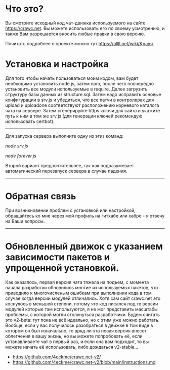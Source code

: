 # Что это?
Вы смотрите исходный код чат-движка используемого на сайте https://crawc.net.
Вы можете использовать его по своему усмотрению, и также Вам разрешается вносить любые правки в свою версию.

Почитать подробнее о проекте можно тут https://allll.net/wiki/Кравч.

# Установка и настройка
Для того чтобы начать пользоваться моим кодом, вам будет необходимо установить node.js, затем npm, после чего поочередно установить все модули используемые в require. Далее загрузить структуру базы данных из structure.sql. Затем надо исправить основые конфигурации в srv.js и убедиться, что все патчи в контролерах для upload и uploadone соответствуют расположению корневого каталога чата на сервере. Затем сгенерируйте https ключи для сайта и укажите путь к ним в том же srv.js (для генерации ключей рекомендую использовать certbot).

---

Для запуска сервера выполните одну из этиз команд:

*node srv.js*

*node forever.js*

Второй вариант предпочтительнее, так как подразумевает автоматический перезапуск сервера в случае падения.

---

# Обратная связь
При возникновении проблем с установкой или настройкой, обращайтесь ко мне через мой профиль на гитхабе или хабре - я отвечу на Ваши вопросы.

---

# Обновленный движок с указанием зависимости пакетов и упрощенной установкой.
Как оказалось, первая версия чата тяжела на подъем, с момента начала разработки обновились многие из используемых пакетов, что приводило к многочисленым ошибкам при выполнении кода в том случае когда версии модулей отличались. Хотя сам сайт crawc.net это коснулось в меньшей степени, потому что код писался под те версии модулей которые там используются, я не мог представить масштабы проблемы, с которой могли столкнуться разработчики. Будем считать это v2-beta: тут пока не всё идеально, но с этим уже можно работать. Вообще, если у вас получилось разобраться в движке в том виде в котором он был изначально, то вряд ли эта новая версия внесет облегчения в вашу жизнь, но вы можете попробовать её, если устанавливаете чат в первый раз, и если она вам подходит, то вы можете начать её использовать, либо дождаться v2-stable...
+ https://github.com/4eckme/crawc.net-v2/
+ https://github.com/4eckme/crawc.net-v2/blob/main/instructions.md
